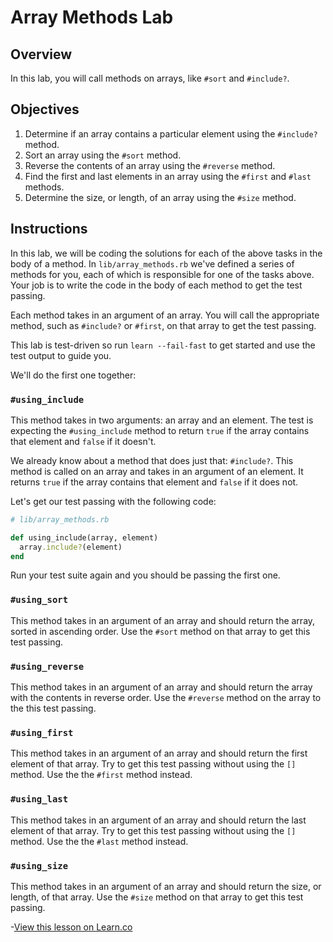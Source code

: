 # Array Methods Lab

## Overview

In this lab, you will call methods on arrays, like `#sort` and `#include?`. 

## Objectives

1. Determine if an array contains a particular element using the `#include?` method.
2. Sort an array using the `#sort` method.
3. Reverse the contents of an array using the `#reverse` method.
4. Find the first and last elements in an array using the `#first` and `#last` methods. 
5. Determine the size, or length, of an array using the `#size` method.

## Instructions

In this lab, we will be coding the solutions for each of the above tasks in the body of a method. In `lib/array_methods.rb` we've defined a series of methods for you, each of which is responsible for one of the tasks above. Your job is to write the code in the body of each method to get the test passing. 

Each method takes in an argument of an array. You will call the appropriate method, such as `#include?` or `#first`, on that array to get the test passing. 

This lab is test-driven so run `learn --fail-fast` to get started and use the test output to guide you. 

We'll do the first one together:

### `#using_include`

This method takes in two arguments: an array and an element. The test is expecting the `#using_include` method to return `true` if the array contains that element and `false` if it doesn't. 

We already know about a method that does just that: `#include?`. This method is called on an array and takes in an argument of an element. It returns `true` if the array contains that element and `false` if it does not. 

Let's get our test passing with the following code:

```ruby
# lib/array_methods.rb

def using_include(array, element)
  array.include?(element)
end
```

Run your test suite again and you should be passing the first one. 

### `#using_sort`

This method takes in an argument of an array and should return the array, sorted in ascending order. Use the `#sort` method on that array to get this test passing. 

### `#using_reverse`

This method takes in an argument of an array and should return the array with the contents in reverse order. Use the `#reverse` method on the array to the this test passing. 

### `#using_first`

This method takes in an argument of an array and should return the first element of that array. Try to get this test passing without using the `[]` method. Use the the `#first` method instead. 

### `#using_last`

This method takes in an argument of an array and should return the last element of that array. Try to get this test passing without using the `[]` method. Use the the `#last` method instead.

### `#using_size`

This method takes in an argument of an array and should return the size, or length, of that array. Use the `#size` method on that array to get this test passing. 

-<a href='https://learn.co/lessons/array-methods-lab' data-visibility='hidden'>View this lesson on Learn.co</a>

